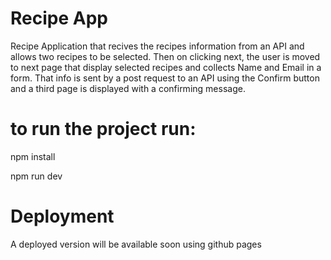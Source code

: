 # Recipe App
Recipe Application that recives the recipes information from an API and allows two recipes to be selected. Then on clicking next, the user is moved to next page that display selected recipes and collects Name and Email in a form. That info is sent by a post request to an API using the Confirm button and a third page is displayed with a confirming message.

# to run the project run:

npm install

npm run dev

# Deployment

A deployed version will be available soon using github pages